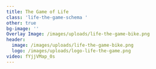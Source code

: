 ```yaml
---
title: The Game of Life
class: 'life-the-game-schema '
other: true
bg-image: ''
Overlay Image: /images/uploads/life-the-game-bike.png
header:
  image: /images/uploads/life-the-game-bike.png
  logo: /images/uploads/logo-life-the-game.png
video: fYjjVMap_0s
---
```



